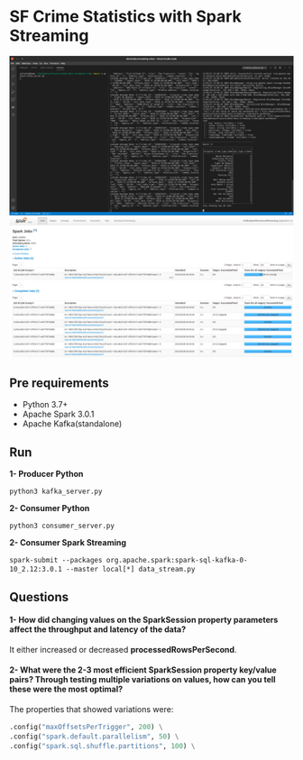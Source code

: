 # SF Crime Statistics with Spark Streaming
<img src='dend_data_streaming.png'/>

<img src='dend_spark_ui.png'/>

## Pre requirements
* Python 3.7+
* Apache Spark 3.0.1
* Apache Kafka(standalone)

## Run

**1- Producer Python**
```shell
python3 kafka_server.py
```

**2- Consumer Python**
```shell
python3 consumer_server.py
```

**2- Consumer Spark Streaming**
```shell
spark-submit --packages org.apache.spark:spark-sql-kafka-0-10_2.12:3.0.1 --master local[*] data_stream.py
```

## Questions

#### 1- How did changing values on the SparkSession property parameters affect the throughput and latency of the data?
It either increased or decreased **processedRowsPerSecond**.

#### 2- What were the 2-3 most efficient SparkSession property key/value pairs? Through testing multiple variations on values, how can you tell these were the most optimal?
The properties that showed variations were:
```python
.config("maxOffsetsPerTrigger", 200) \
.config("spark.default.parallelism", 50) \
.config("spark.sql.shuffle.partitions", 100) \
```